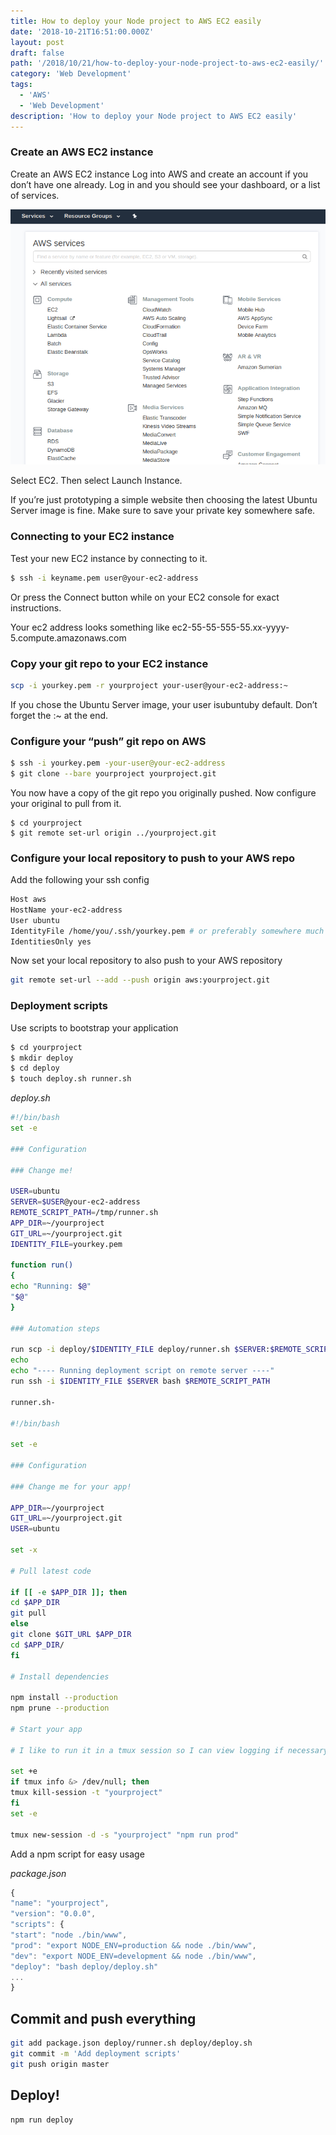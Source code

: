 ```yaml
---
title: How to deploy your Node project to AWS EC2 easily
date: '2018-10-21T16:51:00.000Z'
layout: post
draft: false
path: '/2018/10/21/how-to-deploy-your-node-project-to-aws-ec2-easily/'
category: 'Web Development'
tags:
  - 'AWS'
  - 'Web Development'
description: 'How to deploy your Node project to AWS EC2 easily'
---
```


### Create an AWS EC2 instance

Create an AWS EC2 instance
Log into AWS and create an account if you don’t have one already. Log in and you should see your dashboard, or a list of services.

![AWS](./6-a.png)

Select EC2. Then select Launch Instance.

If you’re just prototyping a simple website then choosing the latest Ubuntu Server image is fine. Make sure to save your private key somewhere safe.

### Connecting to your EC2 instance

Test your new EC2 instance by connecting to it.

```sh
$ ssh -i keyname.pem user@your-ec2-address
```

Or press the Connect button while on your EC2 console for exact instructions.

Your ec2 address looks something like ec2-55-55-555-55.xx-yyyy-5.compute.amazonaws.com

### Copy your git repo to your EC2 instance

```sh
scp -i yourkey.pem -r yourproject your-user@your-ec2-address:~
```

If you chose the Ubuntu Server image, your user isubuntuby default. Don’t forget the :~ at the end.

### Configure your “push” git repo on AWS

```sh
$ ssh -i yourkey.pem -your-user@your-ec2-address
$ git clone --bare yourproject yourproject.git
```

You now have a copy of the git repo you originally pushed. Now configure your original to pull from it.

```
$ cd yourproject
$ git remote set-url origin ../yourproject.git
```

### Configure your local repository to push to your AWS repo

Add the following your ssh config

```sh
Host aws
HostName your-ec2-address
User ubuntu
IdentityFile /home/you/.ssh/yourkey.pem # or preferably somewhere much safer
IdentitiesOnly yes
```

Now set your local repository to also push to your AWS repository

```sh
git remote set-url --add --push origin aws:yourproject.git
```

### Deployment scripts

Use scripts to bootstrap your application

```sh
$ cd yourproject
$ mkdir deploy
$ cd deploy
$ touch deploy.sh runner.sh
```

_deploy.sh_

```sh
#!/bin/bash
set -e

### Configuration

### Change me!

USER=ubuntu
SERVER=$USER@your-ec2-address
REMOTE_SCRIPT_PATH=/tmp/runner.sh
APP_DIR=~/yourproject
GIT_URL=~/yourproject.git
IDENTITY_FILE=yourkey.pem

function run()
{
echo "Running: $@"
"$@"
}

### Automation steps

run scp -i deploy/$IDENTITY_FILE deploy/runner.sh $SERVER:$REMOTE_SCRIPT_PATH
echo
echo "---- Running deployment script on remote server ----"
run ssh -i $IDENTITY_FILE $SERVER bash $REMOTE_SCRIPT_PATH

runner.sh-

#!/bin/bash

set -e

### Configuration

### Change me for your app!

APP_DIR=~/yourproject
GIT_URL=~/yourproject.git
USER=ubuntu

set -x

# Pull latest code

if [[ -e $APP_DIR ]]; then
cd $APP_DIR
git pull
else
git clone $GIT_URL $APP_DIR
cd $APP_DIR/
fi

# Install dependencies

npm install --production
npm prune --production

# Start your app

# I like to run it in a tmux session so I can view logging if necessary

set +e
if tmux info &> /dev/null; then
tmux kill-session -t "yourproject"
fi
set -e

tmux new-session -d -s "yourproject" "npm run prod"
```

Add a npm script for easy usage

_package.json_

```js
{
"name": "yourproject",
"version": "0.0.0",
"scripts": {
"start": "node ./bin/www",
"prod": "export NODE_ENV=production && node ./bin/www",
"dev": "export NODE_ENV=development && node ./bin/www",
"deploy": "bash deploy/deploy.sh"
...
}
```

## Commit and push everything

```sh
git add package.json deploy/runner.sh deploy/deploy.sh
git commit -m 'Add deployment scripts'
git push origin master
```

## Deploy!

```sh
npm run deploy
```
